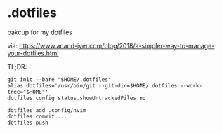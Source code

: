 # .dotfiles
bakcup for my dotfiles

via: https://www.anand-iyer.com/blog/2018/a-simpler-way-to-manage-your-dotfiles.html

TL;DR:

```
git init --bare "$HOME/.dotfiles"
alias dotfiles='/usr/bin/git --git-dir=$HOME/.dotfiles --work-tree="$HOME"'
dotfiles config status.showUntrackedFiles no

dotfiles add .config/nvim
dotfiles commit ...
dotfiles push
```
